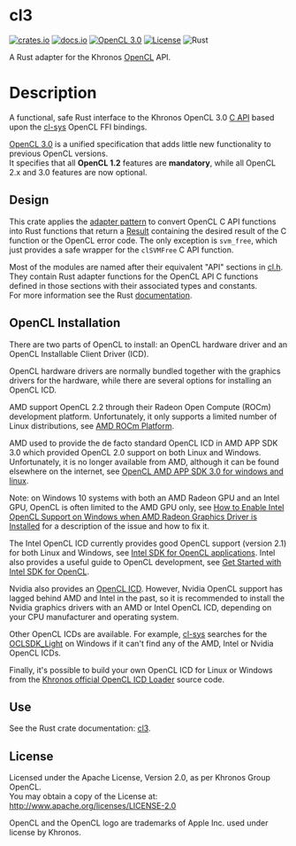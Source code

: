 # cl3

[![crates.io](https://img.shields.io/crates/v/cl3.svg)](https://crates.io/crates/cl3)
[![docs.io](https://docs.rs/cl3/badge.svg)](https://docs.rs/cl3/)
[![OpenCL 3.0](https://img.shields.io/badge/OpenCL-3.0-blue.svg)](https://www.khronos.org/registry/OpenCL/)
[![License](https://img.shields.io/badge/License-Apache%202.0-blue.svg)](https://opensource.org/licenses/Apache-2.0)
![Rust](https://github.com/kenba/cl3/workflows/Rust/badge.svg)

A Rust adapter for the Khronos [OpenCL](https://www.khronos.org/registry/OpenCL/) API.

# Description

A functional, safe Rust interface to the Khronos OpenCL 3.0
[C API](https://github.com/KhronosGroup/OpenCL-Headers/blob/master/CL/cl.h)
based upon the [cl-sys](https://crates.io/crates/cl-sys) OpenCL FFI bindings.

[OpenCL 3.0](https://www.khronos.org/registry/OpenCL/specs/3.0-unified/html/OpenCL_API.html)
is a unified specification that adds little new functionality to previous OpenCL versions.  
It specifies that all **OpenCL 1.2** features are **mandatory**, while all
OpenCL 2.x and 3.0 features are now optional.

## Design

This crate applies the [adapter pattern](https://en.wikipedia.org/wiki/Adapter_pattern)
to convert OpenCL C API functions into Rust functions that return a
[Result](https://doc.rust-lang.org/std/result/) containing the desired result of
the C function or the OpenCL error code.
The only exception is `svm_free`, which just provides a safe wrapper for the
`clSVMFree` C API function.

Most of the modules are named after their equivalent "API" sections in
[cl.h](https://github.com/KhronosGroup/OpenCL-Headers/blob/master/CL/cl.h).
They contain Rust adapter functions for the OpenCL API C functions defined
in those sections with their associated types and constants.  
For more information see the Rust [documentation](https://docs.rs/cl3/).

## OpenCL Installation

There are two parts of OpenCL to install: an OpenCL hardware driver and an
OpenCL Installable Client Driver (ICD).

OpenCL hardware drivers are normally bundled together with the graphics drivers
for the hardware, while there are several options for installing an OpenCL ICD.

AMD support OpenCL 2.2 through their Radeon Open Compute (ROCm) development
platform. Unfortunately, it only supports a limited number of Linux distributions,
see [AMD ROCm Platform](https://rocmdocs.amd.com/en/latest/).

AMD used to provide the de facto standard OpenCL ICD in AMD APP SDK 3.0 which
provided OpenCL 2.0 support on both Linux and Windows. Unfortunately, it is
no longer available from AMD, although it can be found elsewhere on the internet, see
[OpenCL AMD APP SDK 3.0 for windows and linux](https://stackoverflow.com/questions/53070673/download-opencl-amd-app-sdk-3-0-for-windows-and-linux).  

Note: on Windows 10 systems with both an AMD Radeon GPU and an Intel GPU,
OpenCL is often limited to the AMD GPU only, see
[How to Enable Intel OpenCL Support on Windows when AMD Radeon Graphics Driver is Installed](https://www.geeks3d.com/20181220/how-to-enable-intel-opencl-support-on-windows-when-amd-radeon-graphics-driver-is-installed/)
for a description of the issue and how to fix it.

The Intel OpenCL ICD currently provides good OpenCL support (version 2.1)
for both Linux and Windows, see [Intel SDK for OpenCL applications](https://software.intel.com/content/www/us/en/develop/tools/opencl-sdk/choose-download.html).
Intel also provides a useful guide to OpenCL development, see
[Get Started with Intel SDK for OpenCL](https://software.intel.com/content/www/us/en/develop/articles/sdk-for-opencl-2019-gsg.html).

Nvidia also provides an [OpenCL ICD](https://developer.nvidia.com/opencl).
However, Nvidia OpenCL support has lagged behind AMD and Intel in the past,
so it is recommended to install the Nvidia graphics drivers with an AMD or Intel
OpenCL ICD, depending on your CPU manufacturer and operating system.

Other OpenCL ICDs are available. For example, [cl-sys](https://crates.io/crates/cl-sys)
searches for the [OCLSDK_Light](https://github.com/GPUOpen-LibrariesAndSDKs/OCL-SDK/releases)
on Windows if it can't find any of the AMD, Intel or Nvidia OpenCL ICDs.

Finally, it's possible to build your own OpenCL ICD for Linux or Windows from the
[Khronos official OpenCL ICD Loader](https://github.com/KhronosGroup/OpenCL-ICD-Loader) source code.

## Use

See the Rust crate documentation: [cl3](https://docs.rs/cl3/).

## License

Licensed under the Apache License, Version 2.0, as per Khronos Group OpenCL.  
You may obtain a copy of the License at: http://www.apache.org/licenses/LICENSE-2.0

OpenCL and the OpenCL logo are trademarks of Apple Inc. used under license by Khronos.
